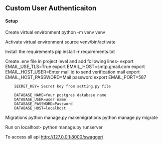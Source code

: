 ## Custom User Authenticaiton

#### Setup

Create virtual environment
python -m venv venv

Activate virtual environment
source venv/bin/activate

Install the requirements
pip install -r requirements.txt

Create .env file in project level and add following lines-
        export EMAIL_USE_TLS=True
        export EMAIL_HOST=smtp.gmail.com
        export EMAIL_HOST_USER=Enter mail id to send verification mail
        export EMAIL_HOST_PASSWORD=Mail password
        export EMAIL_PORT=587

        SECRET_KEY= Secret key from setting.py file 

        DATABASE_NAME=Your postgres database name
        DATABASE_USER=user name
        DATABASE_PASSWORD=Password
        DATABASE_HOST=localhost


Migrations 
python manage.py makemigrations
python manage.py migrate


Run on localhost-
python manage.py runserver 


To access all api
http://127.0.0.1:8000/swagger/
